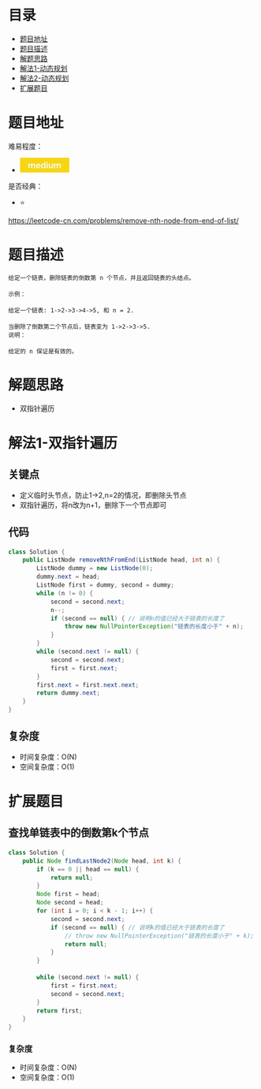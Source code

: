 # 目录
* [题目地址](#题目地址)
* [题目描述](#题目描述)
* [解题思路](#解题思路)
* [解法1-动态规划](#解法1-动态规划)
* [解法2-动态规划](#解法2-动态规划)
* [扩展题目](#扩展题目)



# 题目地址
难易程度：
- ![medium.jpg](../.images/medium.jpg)

是否经典：
- ⭐️

https://leetcode-cn.com/problems/remove-nth-node-from-end-of-list/

# 题目描述
```text
给定一个链表，删除链表的倒数第 n 个节点，并且返回链表的头结点。

示例：

给定一个链表: 1->2->3->4->5, 和 n = 2.

当删除了倒数第二个节点后，链表变为 1->2->3->5.
说明：

给定的 n 保证是有效的。
```


# 解题思路
- 双指针遍历




# 解法1-双指针遍历
## 关键点
- 定义临时头节点，防止1->2,n=2的情况，即删除头节点
- 双指针遍历，将n改为n+1，删除下一个节点即可


## 代码
```java
class Solution {
    public ListNode removeNthFromEnd(ListNode head, int n) {
        ListNode dummy = new ListNode(0);
        dummy.next = head;
        ListNode first = dummy, second = dummy;
        while (n != 0) {
            second = second.next;
            n--;
            if (second == null) { // 说明n的值已经大于链表的长度了
                throw new NullPointerException("链表的长度小于" + n);
            }
        }
        while (second.next != null) {
            second = second.next;
            first = first.next;
        }
        first.next = first.next.next;
        return dummy.next;
    }
}
```


## 复杂度
- 时间复杂度：O(N)
- 空间复杂度：O(1)


# 扩展题目
## ﻿查找单链表中的倒数第k个节点
```java
class Solution {
    public Node findLastNode2(Node head, int k) {
        if (k == 0 || head == null) {
            return null;
        }
        Node first = head;
        Node second = head;
        for (int i = 0; i < k - 1; i++) {
            second = second.next;
            if (second == null) { // 说明k的值已经大于链表的长度了
                // throw new NullPointerException("链表的长度小于" + k);
                return null;
            }
        }

        while (second.next != null) {
            first = first.next;
            second = second.next;
        }
        return first;
    }
}
```

### 复杂度
- 时间复杂度：O(N)
- 空间复杂度：O(1)
